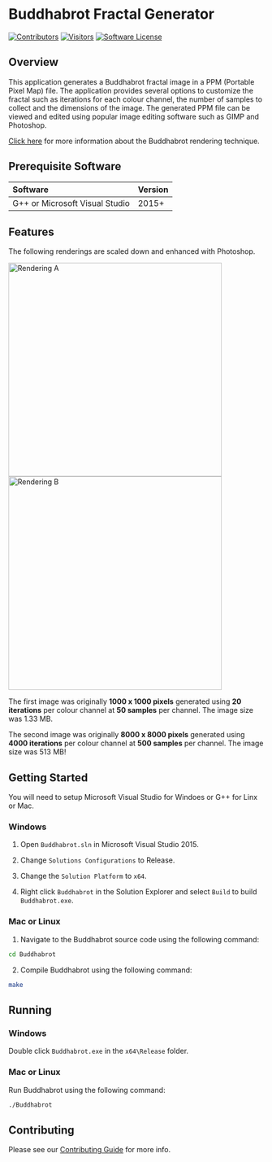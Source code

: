 # Buddhabrot Fractal Generator

[![Contributors](https://img.shields.io/github/contributors/salindersidhu/Buddhabrot?style=for-the-badge)](https://github.com/salindersidhu/Buddhabrot/graphs/contributors) [![Visitors](https://api.visitorbadge.io/api/visitors?path=https%3A%2F%2Fgithub.com%2Fsalindersidhu%2FBuddhabrot&countColor=%23263759)](https://visitorbadge.io/status?path=https%3A%2F%2Fgithub.com%2Fsalindersidhu%2FBuddhabrot) [![Software License](https://img.shields.io/badge/license-MIT-brightgreen.svg?style=for-the-badge)](/LICENSE.md)

## Overview

This application generates a Buddhabrot fractal image in a PPM (Portable Pixel Map) file. The application provides several options to customize the fractal such as iterations for each colour channel, the number of samples to collect and the dimensions of the image. The generated PPM file can be viewed and edited using popular image editing software such as GIMP and Photoshop.

[Click here](https://en.wikipedia.org/wiki/Buddhabrot) for more information about the Buddhabrot rendering technique.

## Prerequisite Software

| Software                       | Version |
| :----------------------------- | :------ |
| G++ or Microsoft Visual Studio | 2015+   |

## Features

The following renderings are scaled down and enhanced with Photoshop.

<p align="left">
	<img src="https://user-images.githubusercontent.com/12175684/40275844-30867452-5bc9-11e8-9382-85365f99d70f.png" height="420" width="420" alt="Rendering A"/>
	<img src="https://user-images.githubusercontent.com/12175684/40275843-25a7c040-5bc9-11e8-9c11-b1537635e4f5.png" height="420" width="420" alt="Rendering B"/>
</p>

The first image was originally **1000 x 1000 pixels** generated using **20 iterations** per colour channel at **50 samples** per channel. The image size was 1.33 MB.

The second image was originally **8000 x 8000 pixels** generated using **4000 iterations** per colour channel at **500 samples** per channel. The image size was 513 MB!

## Getting Started

You will need to setup Microsoft Visual Studio for Windoes or G++ for Linx or Mac.

### Windows

1. Open `Buddhabrot.sln` in Microsoft Visual Studio 2015.

2. Change `Solutions Configurations` to Release.

3. Change the `Solution Platform` to `x64`.

4. Right click `Buddhabrot` in the Solution Explorer and select `Build` to build `Buddhabrot.exe`.

### Mac or Linux

1. Navigate to the Buddhabrot source code using the following command:

```bash
cd Buddhabrot
```

2. Compile Buddhabrot using the following command:

```bash
make
```

## Running

### Windows

Double click `Buddhabrot.exe` in the `x64\Release` folder.

### Mac or Linux

Run Buddhabrot using the following command:

```bash
./Buddhabrot
```

## Contributing

Please see our [Contributing Guide](/CONTRIBUTING.md) for more info.
